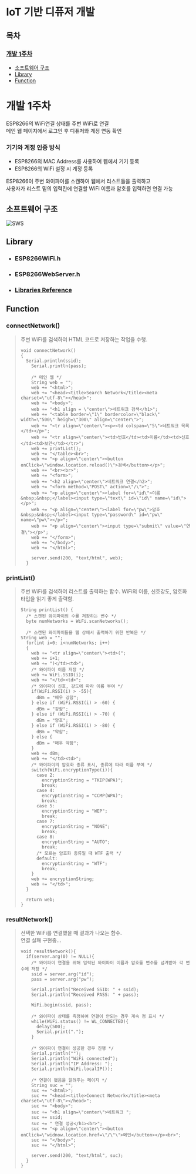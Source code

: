 IoT 기반 디퓨저 개발
===================
## 목차
### [개발 1주차](https://github.com/hyider/Smart-Diffuser/edit/main/README.md#%EA%B0%9C%EB%B0%9C-1%EC%A3%BC%EC%B0%A8-1)
* [소프트웨어 구조](https://github.com/hyider/Smart-Diffuser/edit/main/README.md#%EC%86%8C%ED%94%84%ED%8A%B8%EC%9B%A8%EC%96%B4-%EA%B5%AC%EC%A1%B0)
* [Library](https://github.com/hyider/Smart-Diffuser/edit/main/README.md#library)
* [Function](https://github.com/hyider/Smart-Diffuser/edit/main/README.md#function)

개발 1주차 
===========
ESP8266의 WiFi연결 상태를 주변 WiFi로 연결  
메인 웹 페이지에서 로그인 후 디퓨저와 계정 연동 확인
  
### 기기와 계정 인증 방식
* ESP8266의 MAC Address를 사용하여 웹에서 기기 등록
* ESP8266의 WiFi 설정 시 계정 등록
  
ESP8266이 주변 와이파이를 스캔하여 웹에서 리스트들을 출력하고  
사용자가 리스트 밑의 입력칸에 연결할 WiFi 이름과 암호를 입력하면 연결 가능

## 소프트웨어 구조
![SWS](https://v1.padlet.pics/1/image.webp?t=c_limit%2Cdpr_1%2Ch_856%2Cw_1003&url=https%3A%2F%2Fstorage.googleapis.com%2Fpadlet-uploads%2F2000607965%2F0a160e42c3e7b8187a3d6543434478fc%2F__________.jpg%3FExpires%3D1680701447%26GoogleAccessId%3D778043051564-q79bsd8mc40b0bl82ikkrtc3jdofe4dg%2540developer.gserviceaccount.com%26Signature%3DnJqmR0G8nt6kvBR1ua5ZXtNjBZ36wSf%252B07tBW7XjL5xqqIQnlT7IygND1a709HcQWQefMNPTB7hlx7T6svjLj2OtVLAWko3zFgobKWbG8ZgBtF76jXvLbhQsZMCwxVgN0jT3fWbJ4nCpq0NjfEFeHI6fNEn8xR%252BKtloAsVlUsmo%253D%26original-url%3Dhttps%253A%252F%252Fpadlet-uploads.storage.googleapis.com%252F2000607965%252F0a160e42c3e7b8187a3d6543434478fc%252F__________.jpg)

## Library
* ### ESP8266WiFi.h  
* ### ESP8266WebServer.h  
* ### [Libraries Reference](https://www.arduino.cc/reference/en/libraries/)

## Function
### connectNetwork()
> 주변 WiFi를 검색하여 HTML 코드로 저장하는 작업을 수행.
> ```
> void connectNetwork()
> {
>   Serial.println(ssid);
>     Serial.println(pass);
>     
>     /* 메인 웹 */
>     String web = "";
>     web += "<html>";
>     web += "<head><title>Search Network</title><meta charset=\"utf-8\"></head>";
>     web += "<body>";
>     web += "<h1 align = \"center\">네트워크 검색</h1>";
>     web += "<table border=\"1\" bordercolor=\"black\" width=\"500\" heigh=\"300\" align=\"center\">";
>     web += "<tr align=\"center\"><p><td colspan=\"5\">네트워크 목록</td></p>";
>     web += "<tr align=\"center\"><td>번호</td><td>이름</td><td>신호</td><td>보안</td></tr>";
>     web += printList();
>     web += "</table><br>";
>     web += "<p align=\"center\"><button onClick=\"window.location.reload()\">검색</button></p>";
>     web += "<br><br>";
>     web += "<form>";
>     web += "<h2 align=\"center\">네트워크 연결</h2>";
>     web += "<form method=\"POST\" action=\"/\">";
>     web += "<p align=\"center\"><label for=\"id\">이름&nbsp;&nbsp;</label><input type=\"text\" id=\"id\" name=\"id\"></p>";
>     web += "<p align=\"center\"><label for=\"pw\">암호&nbsp;&nbsp;</label><input type=\"password\" id=\"pw\" name=\"pw\"></p>";
>     web += "<p align=\"center\"><input type=\"submit\" value=\"연결\"></p>";
>     web += "</form>";
>     web += "</body>";
>     web += "</html>";
>   
>     server.send(200, "text/html", web);
>   }
> ```

### printList()

> 주변 WiFi를 검색하여 리스트를 출력하는 함수. WiFi의 이름, 신호강도, 암호화 타입을 읽기 좋게 출력함.
> ```
> String printList() {
>   /* 스캔된 와이파이의 수를 저장하는 변수 */
>   byte numNetworks = WiFi.scanNetworks();
>
>   /* 스캔된 와이파이들을 웹 상에서 출력하기 위한 반복문 */
> String web = "";
>   for(int i=0; i<numNetworks; i++)
>   {
>     web += "<tr align=\"center\"><td>(";
>     web += i+1;
>     web += ")</td><td>";
>     /* 와이파이 이름 저장 */
>     web += WiFi.SSID(i);  
>     web += "</td><td>";
>     /* 와이파이 신호, 강도에 따라 이름 부여 */
>     if(WiFi.RSSI(i) > -55){ 
>       dBm = "매우 강함";
>     } else if (WiFi.RSSI(i) > -60) {
>       dBm = "강함";
>     } else if (WiFi.RSSI(i) > -70) {
>       dBm = "양호";
>     } else if (WiFi.RSSI(i) > -80) {
>       dBm = "약함";
>     } else {
>       dBm = "매우 약함";
>     }
>     web += dBm;
>     web += "</td><td>";
>     /* 와이파이의 암호화 종류 표시, 종류에 따라 이름 부여 */
>     switch(WiFi.encryptionType(i)){
>       case 2:
>         encryptionString = "TKIP(WPA)";
>         break;
>       case 4:
>         encryptionString = "CCMP(WPA)";
>         break;
>       case 5:
>         encryptionString = "WEP";
>         break;
>       case 7:
>         encryptionString = "NONE";
>         break;
>       case 8:
>         encryptionString = "AUTO";
>         break;
>       /* 모르는 암호화 종류일 때 WTF 출력 */
>       default:
>         encryptionString = "WTF";
>         break;
>     }
>     web += encryptionString;
>     web += "</td>";
>   }
> 
>   return web;
> }
> ```
    
### resultNetwork()
> 선택한 WiFi를 연결했을 때 결과가 나오는 함수.  
> 연결 실패 구현중...
> ```
> void resultNetwork(){
>   if(server.arg(0) != NULL){
>     /* 와이파이 연결을 위해 입력된 와이파이 이름과 암호를 변수를 넘겨받아 각 변수에 저장 */
>     ssid = server.arg("id");
>     pass = server.arg("pw");
> 
>     Serial.println("Received SSID: " + ssid);
>     Serial.println("Received PASS: " + pass);
> 
>     WiFi.begin(ssid, pass);
> 
>     /* 와이파이 상태를 측정하여 연결이 안되는 경우 계속 점 표시 */
>     while(WiFi.status() != WL_CONNECTED){
>       delay(500);
>       Serial.print(".");
>     }
> 
>     /* 와이파이 연결이 성공한 경우 진행 */
>     Serial.println("");
>     Serial.println("WiFi connected");
>     Serial.println("IP Address: ");
>     Serial.println(WiFi.localIP());
> 
>     /* 연결이 됐음을 알려주는 페이지 */
>     String suc = "";
>     suc += "<html>";
>     suc += "<head><title>Connect Network</title><meta charset=\"utf-8\"></head>";
>     suc += "<body>";
>     suc += "<h1 align=\"center\">네트워크 ";
>     suc += ssid;
>     suc += " 연결 성공</h1><br>";
>     suc += "<p align=\"center\"><button onClick=\"widnow.location.href=\"/\"\">메인</button></p><br>";
>     suc += "</body>";
>     suc += "</html>";
>     
>     server.send(200, "text/html", suc);
>   }
> }
> ```



